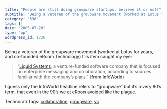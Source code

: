 ```yaml
---
title: "People are still doing groupware startups, believe it or not!"
subtitle: "Being a veteran of the groupware movement (worked at Lotus for years, and co-founded eRoom Technolog..."
category: "538"
tags: []
date: "2005-07-28"
type: "wp"
wordpress_id: 1726
---
```

Being a veteran of the groupware movement (worked at Lotus for years, and co-founded eRoom Technology) this item caught my eye:  

> “[Liquid Systems](http://www.liquidsys.com/), a venture-funded software company that is focused on enterprise messaging and collaboration, according to sources familiar with the company’s plans.” (**from** [InfoWorld](http://www.infoworld.com/article/05/07/13/HNbeadietzen_1.html?source=NLC-AD2005-07-14))

I guess only the InfoWorld headline refers to “groupware” but it’s a very 80’s term, that even in the 90’s we at eRoom avoided like the plague. 

Technorati Tags: [collaboration](http://technorati.com/tag/collaboration), [groupware](http://technorati.com/tag/groupware), [vc](http://technorati.com/tag/vc)